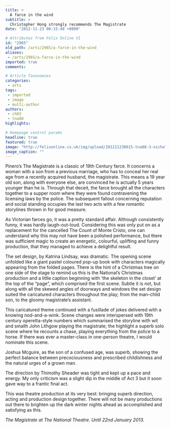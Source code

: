 ```yaml
---
title: >
  A farce in the wind
subtitle: >
  Christopher Hong strongly recommends The Magistrate
date: "2012-11-23 00:15:48 +0000"

# Attributes from Felix Online V1
id: "2965"
old_path: /arts/2965/a-farce-in-the-wind
aliases:
 - /arts/2965/a-farce-in-the-wind
imported: true
comments:

# Article Taxonomies
categories:
 - arts
tags:
 - imported
 - image
 - multi-author
authors:
 - ch03
 - tna08
highlights:

# Homepage control params
headline: true
featured: true
image: "http://felixonline.co.uk/img/upload/201211230015-tna08-3-nicholas-burns-(captain-horace-vale)-and-christina-cole-(charlotte)-1..jpg"
image_caption: ""
---
```


Pinero’s The Magistrate is a classic of 19th Century farce. It concerns a woman with a son from a previous marriage, who has to conceal her real age from a recently acquired husband, the magistrate. This means a 19 year old son, along with everyone else, are convinced he is actually 5 years younger than he is. Through that deceit, the farce brought all the characters together to a supper room where they were found contravening the licensing laws by the police. The subsequent fallout concerning reputation and social standing occupies the last two acts with a few romantic storylines thrown in for good measure.

As Victorian farces go, it was a pretty standard affair. Although consistently funny, it was hardly laugh-out-loud. Considering this was only put on as a replacement for the cancelled The Count of Monte Cristo, one can understand why this may not have been a polished performance, but there was sufficient magic to create an energetic, colourful, uplifting and funny production, that they managed to achieve a delightful result.

The set design, by Katrina Lindsay, was dramatic. The opening scene unfolded like a giant pastel coloured pop-up book with characters magically appearing from the folded pages. There is the hint of a Christmas tree on one side of the stage to remind us this is the National’s Christmas production and a little caption beginning with ‘the skeleton in the closet’ at the top of the “page”, which comprised the first scene. Subtle it is not, but along with all the skewed angles of doorways and windows the set design suited the caricatured characters throughout the play; from the man-child son, to the gloomy magistrate’s assistant.

This caricatured theme continued with a fusillade of jokes delivered with a knowing nod-and-a-wink. Scene changes were interspersed with 19th century operetta-style numbers which summarised the storyline with wit and smallh John Lithgow playing the magistrate; the highlight a superb solo scene where he recounts a chase, playing everything from the police to a horse. If there was ever a master-class in one-person theatre, I would nominate this scene.

Joshua Mcguire, as the son of a confused age, was superb, showing the perfect balance between precociousness and prescribed childishness and the natural urges of a grown man.

The direction by Thimothy Sheader was tight and kept up a pace and energy. My only criticism was a slight dip in the middle of Act 3 but it soon gave way to a frantic final act.

This was theatre production at its very best: bringing superb direction, acting and production design together. There will not be many productions out there to brighten up the dark winter nights ahead as accomplished and satisfying as this.

_The Magistrate at The National Theatre. Until 22nd January 2013._
